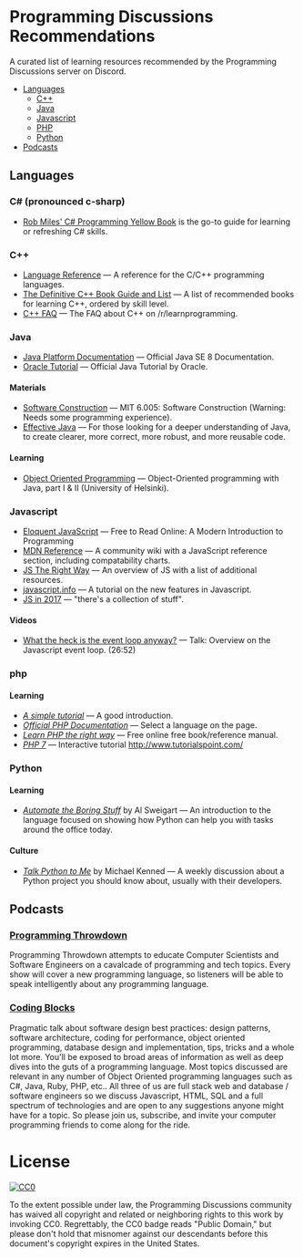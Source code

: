 # Programming Discussions Recommendations
A curated list of learning resources recommended by the Programming Discussions server on Discord.

- [Languages](#languages)
  - [C++](#c)
  - [Java](#java)
  - [Javascript](#javascript)
  - [PHP](#php)
  - [Python](#python)
- [Podcasts](#podcasts)

## Languages
### C# (pronounced c-sharp)
* [Rob Miles' C# Programming Yellow Book](http://www.robmiles.com/c-yellow-book/) is the go-to guide for learning or refreshing C# skills. 

### C++
* [Language Reference](http://en.cppreference.com/w/) &mdash; A reference for the C/C++ programming languages.
* [The Definitive C++ Book Guide and List](http://stackoverflow.com/a/388282) &mdash; A list of recommended books for learning C++, ordered by skill level.
* [C++ FAQ](https://reddit.com/r/learnprogramming/wiki/faq_cpp) &mdash; The FAQ about C++ on /r/learnprogramming.

### Java
* [Java Platform Documentation](https://docs.oracle.com/javase/8/docs/api/) &mdash; Official Java SE 8 Documentation.
* [Oracle Tutorial](https://docs.oracle.com/javase/tutorial/) &mdash; Official Java Tutorial by Oracle.
#### Materials
* [Software Construction](https://ocw.mit.edu/ans7870/6/6.005/s16/) &mdash; MIT 6.005: Software Construction (Warning: Needs some programming experience).
* [Effective Java](https://www.amazon.com/Effective-Java-2nd-Joshua-Bloch/dp/0321356683) &mdash; For those looking for a deeper understanding of Java, to create clearer, more correct, more robust, and more reusable code.
#### Learning
* [Object Oriented Programming](http://mooc.fi/courses/2013/programming-part-1/) &mdash; Object-Oriented programming with Java, part I & II (University of Helsinki).

### Javascript
* [Eloquent JavaScript](http://eloquentjavascript.net/) &mdash; Free to Read Online: A Modern Introduction to Programming
* [MDN Reference](https://developer.mozilla.org/en-US/docs/Web/JavaScript) &mdash; A community wiki with a JavaScript reference section, including compatability charts.
* [JS The Right Way](http://jstherightway.org/) &mdash; An overview of JS with a list of additional resources.
* [javascript.info](javascript.info) &mdash; A tutorial on the new features in Javascript.
* [JS in 2017](https://medium.freecodecamp.org/what-to-learn-in-2017-if-youre-a-frontend-developer-b6cfef46effd) &mdash; "there's a collection of stuff".
#### Videos
* [What the heck is the event loop anyway?](https://youtu.be/8aGhZQkoFbQ) &mdash; Talk: Overview on the Javascript event loop. (26:52)

### php
#### Learning
* [*A simple tutorial*](https://secure.php.net/manual/en/tutorial.php) &mdash; A good introduction.
* [*Official PHP Documentation*](http://php.net/docs.php) &mdash; Select a language on the page.
* [*Learn PHP the right way*](http://www.phptherightway.com/) &mdash; Free online free book/reference manual.
* [*PHP 7*](http://www.tutorialspoint.com/php7/) &mdash; Interactive tutorial http://www.tutorialspoint.com/

### Python
#### Learning
* [*Automate the Boring Stuff*](http://automatetheboringstuff.com) by Al
  Sweigart &mdash; An introduction to the language focused on showing how Python
  can help you with tasks around the office today.
#### Culture
* [*Talk Python to Me*](https://talkpython.fm) by Michael Kenned &mdash;
  A weekly discussion about a Python project you should know about, usually with
  their developers.

## Podcasts

### [Programming Throwdown](http://www.programmingthrowdown.com/)
Programming Throwdown attempts to educate Computer Scientists and Software Engineers on a cavalcade of programming and tech topics. Every show will cover a new programming language, so listeners will be able to speak intelligently about any programming language.

### [Coding Blocks](https://www.codingblocks.net/)
Pragmatic talk about software design best practices: design patterns, software architecture, coding for performance, object oriented programming, database design and implementation, tips, tricks and a whole lot more. You'll be exposed to broad areas of information as well as deep dives into the guts of a programming language. Most topics discussed are relevant in any number of Object Oriented programming languages such as C#, Java, Ruby, PHP, etc.. All three of us are full stack web and database / software engineers so we discuss Javascript, HTML, SQL and a full spectrum of technologies and are open to any suggestions anyone might have for a topic. So please join us, subscribe, and invite your computer programming friends to come along for the ride.

# License
[![CC0](http://mirrors.creativecommons.org/presskit/buttons/88x31/svg/cc-zero.svg)](https://creativecommons.org/publicdomain/zero/1.0/)

To the extent possible under law, the Programming Discussions community has
waived all copyright and related or neighboring rights to this work by invoking
CC0. Regrettably, the CC0 badge reads "Public Domain," but please don't hold
that misnomer against our descendants before this document's copyright expires
in the United States.
